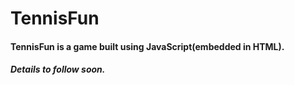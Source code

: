 # TennisFun

#### TennisFun is a game built using JavaScript(embedded in HTML).

##### Details to follow soon.
